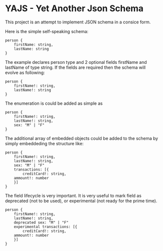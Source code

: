 # YAJS - Yet Another Json Schema
This project is an attempt to implement JSON schema in a consice form.

Here is the simple self-speaking schema:
```text
person {
    firstName: string,
    lastName: string
}
```
The example declares person type and 2 optional fields firstName and lastName of type string.
If the fields are required then the schema will evolve as following:
```text
person {
    firstName!: string,
    lastName!: string
}
```

The enumeration is could be added as simple as
```text
person {
    firstName!: string,
    lastName!: string,
    sex: "M" | "F"
}
```

The additional array of embedded objects could be added to the schema by simply embeddeding the structure like:
```text
person {
    firstName!: string,
    lastName!: string,
    sex: "M" | "F"
    transactions: [{
    	creditCard!: string,
	ammount!: number
    }]
}
```

The field lifecycle is very important. It is very useful to mark field as deprecated (not to be used), or experimental (not ready for the prime time).

```text
person {
    firstName!: string,
    lastName!: string,
    deprecated sex: "M" | "F"
    experimental transactions: [{
    	creditCard!: string,
	ammount!: number
    }]
}
```
